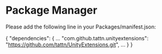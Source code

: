 # Package Manager
Please add the following line in your Packages/manifest.json:

{
  "dependencies": {
    ...
    "com.github.tattn.unityextensions": "https://github.com/tattn/UnityExtensions.git",
    ...
  }
}